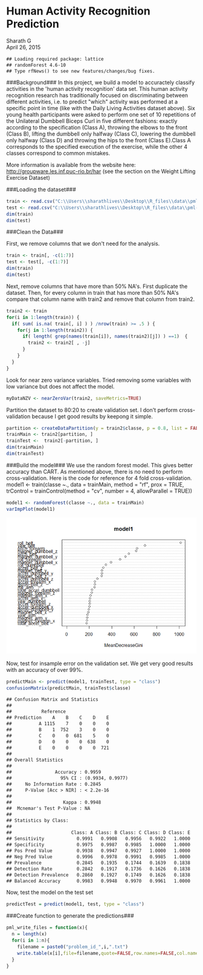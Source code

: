 # Human Activity Recognition Prediction
Sharath G  
April 26, 2015  


```
## Loading required package: lattice
## randomForest 4.6-10
## Type rfNews() to see new features/changes/bug fixes.
```

###Background###
In this project, we build a model to accuractely  classify activities in the 'human activity recognition' data set.
This human activity recognition research has traditionally focused on discriminating between different activities, i.e. to predict "which" activity was performed at a specific point in time (like with the Daily Living Activities dataset above). Six young health participants were asked to perform one set of 10 repetitions of the Unilateral Dumbbell Biceps Curl in five different fashions: exactly according to the specification (Class A), throwing the elbows to the front (Class B), lifting the dumbbell only halfway (Class C), lowering the dumbbell only halfway (Class D) and throwing the hips to the front (Class E).Class A corresponds to the specified execution of the exercise, while the other 4 classes correspond to common mistakes.

More information is available from the website here: http://groupware.les.inf.puc-rio.br/har (see the section on the Weight Lifting Exercise Dataset)

###Loading the dataset###


```r
train <- read.csv("C:\\Users\\sharathlives\\Desktop\\R_files\\data\\pml-training.csv", na.strings=c("NA","#DIV/0!",""))
test <- read.csv("C:\\Users\\sharathlives\\Desktop\\R_files\\data\\pml-testing.csv", na.strings=c("NA","#DIV/0!",""))
dim(train)
dim(test)
```

###Clean the Data###

First, we remove columns that we don't need for the analysis. 


```r
train <- train[, -c(1:7)]
test <- test[, -c(1:7)]
dim(train)
dim(test)
```

Next, remove columns that have more than 50% NA's. First duplicate the dataset. Then, for every column in train that has more than 50% NA's compare that column name with train2 and remove that column from train2.


```r
train2 <- train 
for(i in 1:length(train)) { 
  if( sum( is.na( train[, i] ) ) /nrow(train) >= .5 ) { 
    for(j in 1:length(train2)) {
      if( length( grep(names(train[i]), names(train2)[j]) ) ==1)  { 
        train2 <- train2[ , -j] 
      }   
    } 
  }
}
```

Look for near zero variance variables. Tried removing some variables with low variance but does not affect the model.

```r
myDataNZV <- nearZeroVar(train2, saveMetrics=TRUE)
```

Partition the dataset to 80:20 to create validation set. I don't perform cross-validation because I get good results by keepong it simple. 

```r
partition <- createDataPartition(y = train2$classe, p = 0.8, list = FALSE)
trainMain <- train2[partition, ]
trainTest <-  train2[-partition, ]
dim(trainMain)
dim(trainTest)
```


###Build the model###
We use the random forest model. This gives better accuracy than CART. As mentioned above, there is no need to perform cross-validation. Here is the code for reference for 4 fold cross-validation.  
model1 <- train(classe ~., data = trainMain, method = "rf", prox = TRUE, 
               trControl = trainControl(method = "cv", number = 4, allowParallel = TRUE))

```r
model1 <- randomForest(classe ~., data = trainMain)
varImpPlot(model1)
```

![](HumanActivityRecognition_files/figure-html/unnamed-chunk-6-1.png) 

Now, test for insample error on the validation set. We get very good results with an accuracy of over 99%.

```r
predictMain <- predict(model1, trainTest, type = "class")
confusionMatrix(predictMain, trainTest$classe)
```

```
## Confusion Matrix and Statistics
## 
##           Reference
## Prediction    A    B    C    D    E
##          A 1115    7    0    0    0
##          B    1  752    3    0    0
##          C    0    0  681    5    0
##          D    0    0    0  638    0
##          E    0    0    0    0  721
## 
## Overall Statistics
##                                           
##                Accuracy : 0.9959          
##                  95% CI : (0.9934, 0.9977)
##     No Information Rate : 0.2845          
##     P-Value [Acc > NIR] : < 2.2e-16       
##                                           
##                   Kappa : 0.9948          
##  Mcnemar's Test P-Value : NA              
## 
## Statistics by Class:
## 
##                      Class: A Class: B Class: C Class: D Class: E
## Sensitivity            0.9991   0.9908   0.9956   0.9922   1.0000
## Specificity            0.9975   0.9987   0.9985   1.0000   1.0000
## Pos Pred Value         0.9938   0.9947   0.9927   1.0000   1.0000
## Neg Pred Value         0.9996   0.9978   0.9991   0.9985   1.0000
## Prevalence             0.2845   0.1935   0.1744   0.1639   0.1838
## Detection Rate         0.2842   0.1917   0.1736   0.1626   0.1838
## Detection Prevalence   0.2860   0.1927   0.1749   0.1626   0.1838
## Balanced Accuracy      0.9983   0.9948   0.9970   0.9961   1.0000
```

Now, test the model on the test set

```r
predictTest = predict(model1, test, type = "class")
```

###Create function to generate the predictions###

```r
pml_write_files = function(x){
  n = length(x)
  for(i in 1:n){
    filename = paste0("problem_id_",i,".txt")
    write.table(x[i],file=filename,quote=FALSE,row.names=FALSE,col.names=FALSE)
  }
}
```
